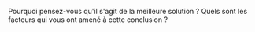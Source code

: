 Pourquoi pensez-vous qu'il s'agit de la meilleure solution ? Quels sont les facteurs qui vous ont amené à cette conclusion ?  